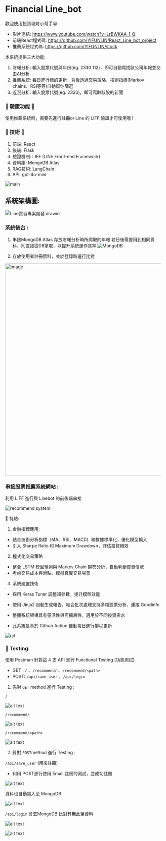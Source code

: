# ﻿Financial Line_bot
歡迎使用投資理財小幫手😀

- 影片連結: https://www.youtube.com/watch?v=LrBWKAA-1_Q
- 前端React程式碼: https://github.com/YIFUNLIN/React_Line_bot_project
- 推薦系統程式碼: https://github.com/YIFUNLIN/stock
  
本系統提供三大功能:
1. 財報分析: 輸入股票代號與年份(eg. 2330 112)，即可自動爬找該公司年報並交由AI分析
2. 推薦系統: 每日進行標的更新，背後透過交易策略、技術指標(Markov chains、RSI等等)自動幫你篩選
3. 近況分析: 輸入股票代號(eg. 2330)，即可爬取該股的新聞

### 🌟 驗證功能 🌟
使用推薦系統時，需要先進行註冊or Line 的 LIFF 驗證才可使用哦 !

### 🌟 技術 🌟
1. 前端: React
2. 後端: Flask
3. 驗證機制: LIFF (LINE Front-end Framework)
4. 資料庫: MongoDB Atlas
5. RAG技術: LangChain
6. API: gpt-4o-mini

![main](https://github.com/YIFUNLIN/Line_bot/blob/main/images/main.jpg)

## 系統架構圖:
![Line實習專案開發.drawio](https://github.com/YIFUNLIN/Line_bot/blob/main/images/system_architecture.png)

### 系統後台 :
1. 串接MongoDB Atlas 存放財報分析時所爬取的年報
若日後需要用到相同資料，則直接從DB拿取，以提升系統運作效率
![MongoDB](https://github.com/YIFUNLIN/Line_bot/blob/main/images/mongodb.png)

2. 存放使用者註冊資料，並於登錄時進行比對
<img width="684" alt="image" src="https://github.com/user-attachments/assets/9389948e-b2d9-4764-a9a7-b9c25d5dede6" />


### 串接股票推薦系統網站 :
利用 LIFF 進行與 Linebot 的前後端串接

![recommend system](https://github.com/YIFUNLIN/Line_bot/blob/main/images/rec_sysyem.png?raw=true)

🌟 特點:
1. 金融指標應用:
- 結合技術分析指標（MA、RSI、MACD）和數據標準化，優化模型輸入
- 引入 Sharpe Ratio 和 Maximum Drawdown，評估投資績效
2. 程式化交易策略
- 整合 LSTM 模型預測與 Markov Chain 趨勢分析，自動判斷買賣信號
- 考慮交易成本與滑點，模擬真實交易場景
3. 系統建置技術
- 採用 Keras Tuner 調整超參數，提升模型效能
- 使用 Jinja2 自動生成報告，結合批次處理支持多檔股票分析、連接 Goodinfo
- 整體系統架構具有靈活性與可擴展性，適用於不同投資需求
  
- 此系統是基於 Github Action 自動每日進行排程更新

![git](https://github.com/YIFUNLIN/Line_bot/blob/main/images/git.png)


### 🌟 Testing:
使用 Postman 針對這 4 支 API 進行 Functional Testing (功能測試) 
- GET : `/` 、`/recommend/` 、`/recommend/<path>`
- POST: `/api/save_user` 、`/api/login` 

1. 先對 `GET` method 進行 Testing :

`/`

![alt text](image.png)

`/recommend/`

![alt text](image-1.png)

`/recommend/<path>`

![alt text](image-2.png)

2. 針對 `POST`method 進行 Testing :

`/api/save_user` (用來註冊)
- 利用 POST進行使用 Email 註冊的測試，並成功註冊

![alt text](image-3.png)

資料也自動寫入至 MongoDB

![alt text](image-4.png)

`/api/login` 會去MongoDB 比對有無此筆資料

![alt text](image-5.png)

![alt text](image-6.png)